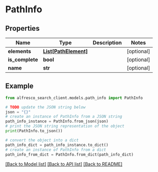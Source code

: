 # PathInfo


## Properties

Name | Type | Description | Notes
------------ | ------------- | ------------- | -------------
**elements** | [**List[PathElement]**](PathElement.md) |  | [optional] 
**is_complete** | **bool** |  | [optional] 
**name** | **str** |  | [optional] 

## Example

```python
from alfresco_search_client.models.path_info import PathInfo

# TODO update the JSON string below
json = "{}"
# create an instance of PathInfo from a JSON string
path_info_instance = PathInfo.from_json(json)
# print the JSON string representation of the object
print(PathInfo.to_json())

# convert the object into a dict
path_info_dict = path_info_instance.to_dict()
# create an instance of PathInfo from a dict
path_info_from_dict = PathInfo.from_dict(path_info_dict)
```
[[Back to Model list]](../README.md#documentation-for-models) [[Back to API list]](../README.md#documentation-for-api-endpoints) [[Back to README]](../README.md)


